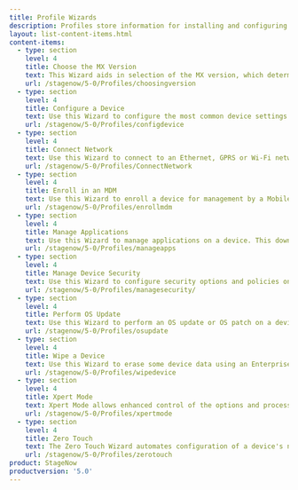 ```yaml
---
title: Profile Wizards
description: Profiles store information for installing and configuring applications and settings of enterprise devices. Wizards simplify Profile creation with prompts for configuring common tasks.
layout: list-content-items.html
content-items:
  - type: section
    level: 4
    title: Choose the MX Version
    text: This Wizard aids in selection of the MX version, which determines the functionality and settings available for selection in the Profile.
    url: /stagenow/5-0/Profiles/choosingversion
  - type: section
    level: 4
    title: Configure a Device
    text: Use this Wizard to configure the most common device settings such as locale, security options, applications, MDM enrollment, and production network settings. 
    url: /stagenow/5-0/Profiles/configdevice
  - type: section
    level: 4
    title: Connect Network
    text: Use this Wizard to connect to an Ethernet, GPRS or Wi-Fi network.
    url: /stagenow/5-0/Profiles/ConnectNetwork
  - type: section
    level: 4
    title: Enroll in an MDM
    text: Use this Wizard to enroll a device for management by a Mobile Device Management system. This downloads, installs, configures and launches an MDM agent, allows connection to a staging and/or production network and can reboot the device.
    url: /stagenow/5-0/Profiles/enrollmdm
  - type: section
    level: 4
    title: Manage Applications
    text: Use this Wizard to manage applications on a device. This downloads, installs, uninstalls and launches any applications. This Wizard also allows connection to a staging and/or production network, installation of licenses, configuration of SimulScan, downloading of data files and rebooting the device.
    url: /stagenow/5-0/Profiles/manageapps
  - type: section
    level: 4
    title: Manage Device Security
    text: Use this Wizard to configure security options and policies on a device, including white- and blacklisting applications, controling screen time-outs and enabling/disabling the SD card, camera, GPRS, Bluetooth, GPS radios or the USB port.
    url: /stagenow/5-0/Profiles/managesecurity/
  - type: section
    level: 4
    title: Perform OS Update
    text: Use this Wizard to perform an OS update or OS patch on a device. This downloads and applies a zip file to the device or applies an zip file that exists on the device. This Wizard also allows connection to a network.
    url: /stagenow/5-0/Profiles/osupdate
  - type: section
    level: 4
    title: Wipe a Device
    text: Use this Wizard to erase some device data using an Enterprise Reset or all data using Factory Reset.
    url: /stagenow/5-0/Profiles/wipedevice
  - type: section
    level: 4
    title: Xpert Mode
    text: Xpert Mode allows enhanced control of the options and processes offered through the Profile Wizards and Setting Types to build custom Profiles. In this mode, the administrator can use any settings and/or Wizards offered in the StageNow tool in any order.
    url: /stagenow/5-0/Profiles/xpertmode
  - type: section
    level: 4
    title: Zero Touch
    text: The Zero Touch Wizard automates configuration of a device's network settings to enable a "factory-fresh" device to connect to the internet for access to Google Zero Touch servers, which perform Device Owner EMM Enrollment with no user interaction.
    url: /stagenow/5-0/Profiles/zerotouch
product: StageNow
productversion: '5.0'
---
```

 














